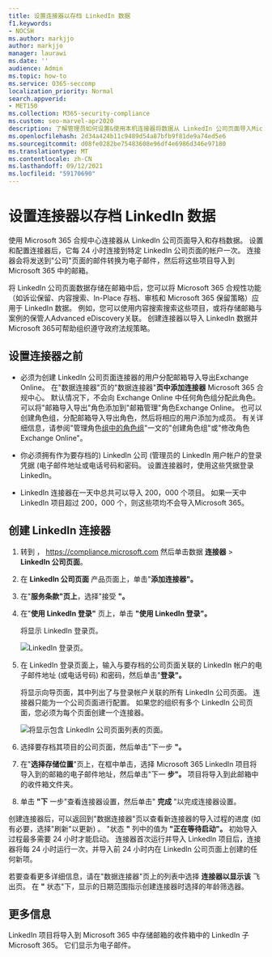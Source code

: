 ```yaml
---
title: 设置连接器以存档 LinkedIn 数据
f1.keywords:
- NOCSH
ms.author: markjjo
author: markjjo
manager: laurawi
ms.date: ''
audience: Admin
ms.topic: how-to
ms.service: O365-seccomp
localization_priority: Normal
search.appverid:
- MET150
ms.collection: M365-security-compliance
ms.custom: seo-marvel-apr2020
description: 了解管理员如何设置&使用本机连接器将数据从 LinkedIn 公司页面导入Microsoft 365。
ms.openlocfilehash: 2d34a424b11c9489d54a87bfb9f81de9a74ed5e6
ms.sourcegitcommit: d08fe0282be75483608e96df4e6986d346e97180
ms.translationtype: MT
ms.contentlocale: zh-CN
ms.lasthandoff: 09/12/2021
ms.locfileid: "59170690"
---
```

# <a name="set-up-a-connector-to-archive-linkedin-data"></a>设置连接器以存档 LinkedIn 数据

使用 Microsoft 365 合规中心连接器从 LinkedIn 公司页面导入和存档数据。 设置和配置连接器后，它每 24 小时连接到特定 LinkedIn 公司页面的帐户一次。 连接器会将发送到"公司"页面的邮件转换为电子邮件，然后将这些项目导入到 Microsoft 365 中的邮箱。

将 LinkedIn 公司页面数据存储在邮箱中后，您可以将 Microsoft 365 合规性功能（如诉讼保留、内容搜索、In-Place 存档、审核和 Microsoft 365 保留策略）应用于 LinkedIn 数据。 例如，您可以使用内容搜索搜索这些项目，或将存储邮箱与案例的保管人Advanced eDiscovery关联。 创建连接器以导入 LinkedIn 数据并Microsoft 365可帮助组织遵守政府法规策略。

## <a name="before-you-set-up-a-connector"></a>设置连接器之前

- 必须为创建 LinkedIn 公司页面连接器的用户分配邮箱导入导出Exchange Online。 在"数据连接器"页的"数据连接器"**页中添加连接器** Microsoft 365 合规中心。 默认情况下，不会向 Exchange Online 中任何角色组分配此角色。 可以将"邮箱导入导出"角色添加到"邮箱管理"角色Exchange Online。 也可以创建角色组，分配邮箱导入导出角色，然后将相应的用户添加为成员。 有关详细信息，请参阅"管理角色[组中的角色组](/Exchange/permissions-exo/role-groups#create-role-groups)"[](/Exchange/permissions-exo/role-groups#modify-role-groups)一文的"创建角色组"或"修改角色Exchange Online"。

- 你必须拥有作为要存档的) LinkedIn 公司 (管理员的 LinkedIn 用户帐户的登录凭据 (电子邮件地址或电话号码和密码。 设置连接器时，使用这些凭据登录 LinkedIn。

- LinkedIn 连接器在一天中总共可以导入 200，000 个项目。 如果一天中 LinkedIn 项目超过 200，000 个，则这些项均不会导入Microsoft 365。

## <a name="create-a-linkedin-connector"></a>创建 LinkedIn 连接器

1. 转到 ， <https://compliance.microsoft.com> 然后单击数据 **连接器**  >  **LinkedIn 公司页面**。

2. 在 **LinkedIn 公司页面** 产品页面上，单击"**添加连接器"。**

3. 在"**服务条款"页上**，选择"接受 **"。**

4. 在"**使用 LinkedIn 登录"** 页上，单击 **"使用 LinkedIn 登录"。**

   将显示 LinkedIn 登录页。

   ![LinkedIn 登录页。](../media/LinkedInSigninPage.png)

5. 在 LinkedIn 登录页面上，输入与要存档的公司页面关联的 LinkedIn 帐户的电子邮件地址 (或电话号码) 和密码，然后单击"**登录"。**

   将显示向导页面，其中列出了与登录帐户关联的所有 LinkedIn 公司页面。 连接器只能为一个公司页面进行配置。 如果您的组织有多个 LinkedIn 公司页面，您必须为每个页面创建一个连接器。

   ![将显示包含 LinkedIn 公司页面列表的页面。](../media/LinkedInSelectCompanyPage.png)

6. 选择要存档其项目的公司页面，然后单击"下一步 **"。**

7. 在"**选择存储位置**"页上，在框中单击，选择 Microsoft 365 LinkedIn 项目将导入到的邮箱的电子邮件地址，然后单击"下一 **步"。** 项目将导入到此邮箱中的收件箱文件夹。

8. 单击 **"下** 一步"查看连接器设置，然后单击" **完成** "以完成连接器设置。

创建连接器后，可以返回到"数据连接器"页以查看新连接器的导入过程的进度 (如有必要，选择"刷新"以更新) 。  "状态 **"** 列中的值为 **"正在等待启动"。** 初始导入过程最多需要 24 小时才能启动。 连接器首次运行并导入 LinkedIn 项目后，连接器将每 24 小时运行一次，并导入前 24 小时内在 LinkedIn 公司页面上创建的任何新项。

若要查看更多详细信息，请在"数据连接器"页上的列表中选择 **连接器以显示该** 飞出页。 在 **"** 状态"下，显示的日期范围指示创建连接器时选择的年龄筛选器。

## <a name="more-information"></a>更多信息

LinkedIn 项目将导入到 Microsoft 365 中存储邮箱的收件箱中的 LinkedIn 子Microsoft 365。 它们显示为电子邮件。